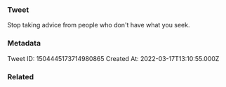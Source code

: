 ### Tweet
Stop taking advice from people who don't have what you seek.

### Metadata
Tweet ID: 1504445173714980865
Created At: 2022-03-17T13:10:55.000Z

### Related

